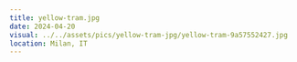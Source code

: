 ```yaml
---
title: yellow-tram.jpg
date: 2024-04-20
visual: ../../assets/pics/yellow-tram-jpg/yellow-tram-9a57552427.jpg
location: Milan, IT
---
```

